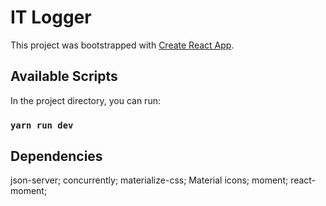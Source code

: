 # IT Logger

This project was bootstrapped with [Create React App](https://github.com/facebook/create-react-app).

## Available Scripts

In the project directory, you can run:

### `yarn run dev`

## Dependencies

json-server;
concurrently;
materialize-css;
Material icons;
moment;
react-moment;
